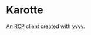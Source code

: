 # Karotte
An [RCP](https://rabbitcontrol.github.io) client created with [vvvv](http://visualprogramming.net).
